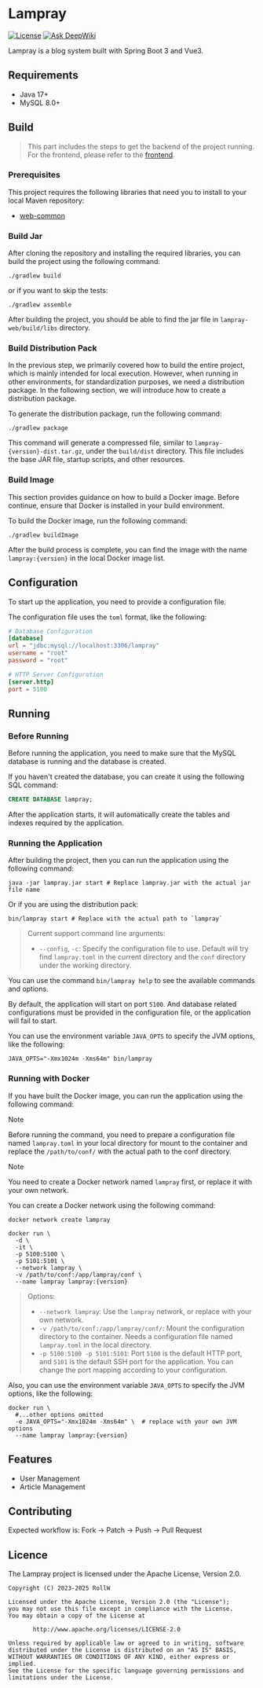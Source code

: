 # Lampray

[![License](https://img.shields.io/github/license/roll-w/lampray?color=569cd6&style=flat-square)](https://github.com/roll-w/lampray/blob/master/LICENSE)
[![Ask DeepWiki](https://deepwiki.com/badge.svg)](https://deepwiki.com/roll-w/lampray)

Lampray is a blog system built with Spring Boot 3 and Vue3.

## Requirements

- Java 17+
- MySQL 8.0+

## Build

> This part includes the steps to get the backend of the project running.
> For the frontend, please refer to the [frontend](lampray-frontend/README.md).

### Prerequisites

This project requires the following libraries that need you
to install to your local Maven repository:

- [web-common](https://github.com/Roll-W/web-common-starter)

### Build Jar

After cloning the repository and installing the required libraries,
you can build the project using the following command:

```shell
./gradlew build
```

or if you want to skip the tests:

```shell
./gradlew assemble 
```

After building the project, you should be able to find the jar file in
`lampray-web/build/libs` directory.

### Build Distribution Pack

In the previous step, we primarily covered how to build the entire project,
which is mainly intended for local execution. However, when running in other
environments, for standardization purposes, we need a distribution package.
In the following section, we will introduce how to create a distribution
package.

To generate the distribution package, run the following command:

```shell
./gradlew package
```

This command will generate a compressed file, similar to `lampray-{version}-dist.tar.gz`,
under the `build/dist` directory. This file includes the base JAR file, startup
scripts, and other resources.

### Build Image

This section provides guidance on how to build a Docker image.
Before continue, ensure that Docker is installed in your build environment.

To build the Docker image, run the following command:

```shell
./gradlew buildImage
```

After the build process is complete, you can find the image with the name
`lampray:{version}` in the local Docker image list.

## Configuration

To start up the application, you need to provide a configuration file.

The configuration file uses the `toml` format, like the following:

```toml
# Database Configuration
[database]
url = "jdbc:mysql://localhost:3306/lampray"
username = "root"
password = "root"

# HTTP Server Configuration
[server.http]
port = 5100
```

## Running

### Before Running

Before running the application, you need to make sure that the MySQL
database is running and the database is created.

If you haven't created the database, you can create it using the following
SQL command:

```sql
CREATE DATABASE lampray;
```

After the application starts, it will automatically create the tables
and indexes required by the application.

### Running the Application

After building the project, then you can run the application
using the following command:

```shell
java -jar lampray.jar start # Replace lampray.jar with the actual jar file name
```

Or if you are using the distribution pack:

```shell
bin/lampray start # Replace with the actual path to `lampray`
```

> Current support command line arguments:
> - `--config`, `-c`: Specify the configuration file to use. Default will try find
    `lampray.toml` in the current directory and the `conf` directory under the working directory.

You can use the command `bin/lampray help` to see the available commands
and options.

By default, the application will start on port `5100`. And database
related configurations must be provided in the configuration file,
or the application will fail to start.

You can use the environment variable `JAVA_OPTS` to specify the
JVM options, like the following:

```shell
JAVA_OPTS="-Xmx1024m -Xms64m" bin/lampray
```

### Running with Docker

If you have built the Docker image, you can run the application using the
following command:

> [!NOTE]
> Before running the command, you need to prepare a configuration file named
> `lampray.toml` in your local directory for mount to the container and replace
> the `/path/to/conf/` with the actual path to the conf directory.

> [!NOTE]
> You need to create a Docker network named `lampray` first, or replace it with
> your own network.
>
> You can create a Docker network using the following command:
>
> ```shell
> docker network create lampray
> ```

```shell
docker run \
  -d \
  -it \
  -p 5100:5100 \
  -p 5101:5101 \
  --network lampray \
  -v /path/to/conf:/app/lampray/conf \
  --name lampray lampray:{version}
```

> Options:
> - `--network lampray`: Use the `lampray` network, or replace with your own network.
> - `-v /path/to/conf:/app/lampray/conf/`: Mount the configuration directory to the container. Needs a configuration
    file named `lampray.toml` in the local directory.
> - `-p 5100:5100 -p 5101:5101`: Port `5100` is the default HTTP port, and `5101` is the default SSH port for the
    application. You can change the port mapping according to your configuration.

Also, you can use the environment variable `JAVA_OPTS` to specify the
JVM options, like the following:

```shell
docker run \
  #...other options omitted
  -e JAVA_OPTS="-Xmx1024m -Xms64m" \  # replace with your own JVM options
  --name lampray lampray:{version}
```

## Features

- User Management
- Article Management

## Contributing

Expected workflow is: Fork -> Patch -> Push -> Pull Request

## Licence

The Lampray project is licensed under the Apache License, Version 2.0.

```text
Copyright (C) 2023-2025 RollW

Licensed under the Apache License, Version 2.0 (the "License");
you may not use this file except in compliance with the License.
You may obtain a copy of the License at

       http://www.apache.org/licenses/LICENSE-2.0

Unless required by applicable law or agreed to in writing, software
distributed under the License is distributed on an "AS IS" BASIS,
WITHOUT WARRANTIES OR CONDITIONS OF ANY KIND, either express or implied.
See the License for the specific language governing permissions and
limitations under the License.
```
